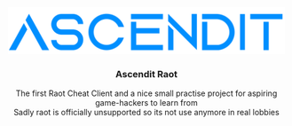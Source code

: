 <!-- PROJECT LOGO -->
<br />
<div align="center">
  <a href="https://github.com/NotNanook/Ascendit-Raot">
    <img src="images/logoBig.png" alt="Logo" width="500">
  </a>

  <h3 align="center">Ascendit Raot</h3>

  <p align="center">
    The first Raot Cheat Client and a nice small practise project for aspiring game-hackers to learn from<br>
    Sadly raot is officially unsupported so its not use anymore in real lobbies
  </p>
</div>
